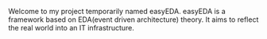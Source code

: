 Welcome to my project temporarily named easyEDA.
easyEDA is a framework based on EDA(event driven architecture) theory. It aims to reflect the real world into an IT infrastructure.